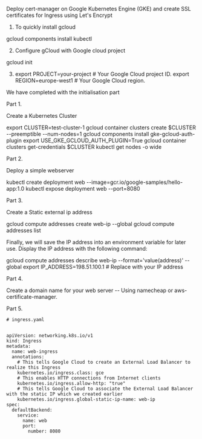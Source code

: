 Deploy cert-manager on Google Kubernetes Engine (GKE) and create SSL certificates for Ingress using Let's Encrypt


1. To quickly install gcloud 

gcloud components install kubectl

2. Configure gCloud with Google cloud project

gcloud init 

3. export PROJECT=your-project  # Your Google Cloud project ID.
export REGION=europe-west1   # Your Google Cloud region.


We have completed with the initialisation part 

Part 1. 

Create a Kubernetes Cluster 

export CLUSTER=test-cluster-1
gcloud container clusters create $CLUSTER --preemptible --num-nodes=1
gcloud components install gke-gcloud-auth-plugin
export USE_GKE_GCLOUD_AUTH_PLUGIN=True
gcloud container clusters get-credentials $CLUSTER
kubectl get nodes -o wide


Part 2. 

Deploy a simple webserver 

kubectl create deployment web --image=gcr.io/google-samples/hello-app:1.0
kubectl expose deployment web --port=8080


Part 3. 

Create a Static external ip address

gcloud compute addresses create web-ip --global
gcloud compute addresses list

Finally, we will save the IP address into an environment variable for later use. Display the IP address with the following command:


gcloud compute addresses describe web-ip --format='value(address)' --global
export IP_ADDRESS=198.51.100.1  # Replace with your IP address

Part 4. 

Create a domain name for your web server -- Using namecheap or aws-certificate-manager. 

Part 5. 
```
# ingress.yaml


apiVersion: networking.k8s.io/v1
kind: Ingress
metadata:
  name: web-ingress
  annotations:
    # This tells Google Cloud to create an External Load Balancer to realize this Ingress
    kubernetes.io/ingress.class: gce
    # This enables HTTP connections from Internet clients
    kubernetes.io/ingress.allow-http: "true"
    # This tells Google Cloud to associate the External Load Balancer with the static IP which we created earlier
    kubernetes.io/ingress.global-static-ip-name: web-ip
spec:
  defaultBackend:
    service:
      name: web
      port:
        number: 8080

```



